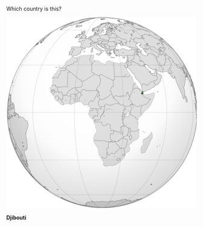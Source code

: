 Which country is this?

![Map of a country](images/Djibouti_(orthographic_projection).svg)
<!--question-->
**Djibouti**